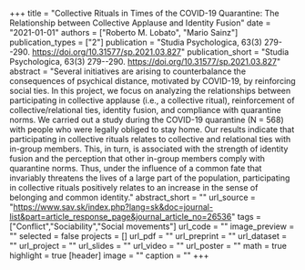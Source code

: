+++
title = "Collective Rituals in Times of the COVID-19 Quarantine: The Relationship between Collective Applause and Identity Fusion"
date = "2021-01-01"
authors = ["Roberto M. Lobato", "Mario Sainz"]
publication_types = ["2"]
publication = "Studia Psychologica, 63(3) 279--290. https://doi.org/10.31577/sp.2021.03.827"
publication_short = "Studia Psychologica, 63(3) 279--290. https://doi.org/10.31577/sp.2021.03.827"
abstract = "Several initiatives are arising to counterbalance the consequences of psychical distance, motivated by COVID-19, by reinforcing social ties. In this project, we focus on analyzing the relationships between participating in collective applause (i.e., a collective ritual), reinforcement of collective/relational ties, identity fusion, and compliance with quarantine norms. We carried out a study during the COVID-19 quarantine (N = 568) with people who were legally obliged to stay home. Our results indicate that participating in collective rituals relates to collective and relational ties with in-group members. This, in turn, is associated with the strength of identity fusion and the perception that other in-group members comply with quarantine norms. Thus, under the influence of a common fate that invariably threatens the lives of a large part of the population, participating in collective rituals positively relates to an increase in the sense of belonging and common identity."
abstract_short = ""
url_source = "https://www.sav.sk/index.php?lang=sk&doc=journal-list&part=article_response_page&journal_article_no=26536"
tags = ["Conflict","Sociability","Social movements"]
url_code = ""
image_preview = ""
selected = false
projects = []
url_pdf = ""
url_preprint = ""
url_dataset = ""
url_project = ""
url_slides = ""
url_video = ""
url_poster = ""
math = true
highlight = true
[header]
image = ""
caption = ""
+++
